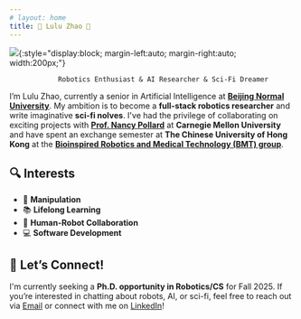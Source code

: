 ```yaml
---
# layout: home
title: 🌟 Lulu Zhao 🌟
---
```



![](https://lulubots.github.io/files/LuluBots.jpg){:style="display:block; margin-left:auto; margin-right:auto; width:200px;"}

                Robotics Enthusiast & AI Researcher & Sci-Fi Dreamer


I’m Lulu Zhao, currently a senior in Artificial Intelligence at **[Beijing Normal University](https://english.bnu.edu.cn/)**. My ambition is to become a **full-stack robotics researcher** and write imaginative **sci-fi nolves**. I've had the privilege of collaborating on exciting projects with **[Prof. Nancy Pollard](http://graphics.cs.cmu.edu/nsp/index.html)** at **Carnegie Mellon University** and have spent an exchange semester at **The Chinese University of Hong Kong** at the **[Bioinspired Robotics and Medical Technology (BMT) group](https://biomedirobotics.com/)**.


## 🔍 **Interests**  
- 🦾 **Manipulation**  
- 📚 **Lifelong Learning**  
- 🤖 **Human-Robot Collaboration**  
- 💻 **Software Development**


## 🎯 **Let’s Connect!**

I'm currently seeking a **Ph.D. opportunity in Robotics/CS** for Fall 2025. If you’re interested in chatting about robots, AI, or sci-fi, feel free to reach out via [Email](hgsdrzgsds@gmail.com) or connect with me on [LinkedIn](www.linkedin.com/in/lulubotszhao)!

